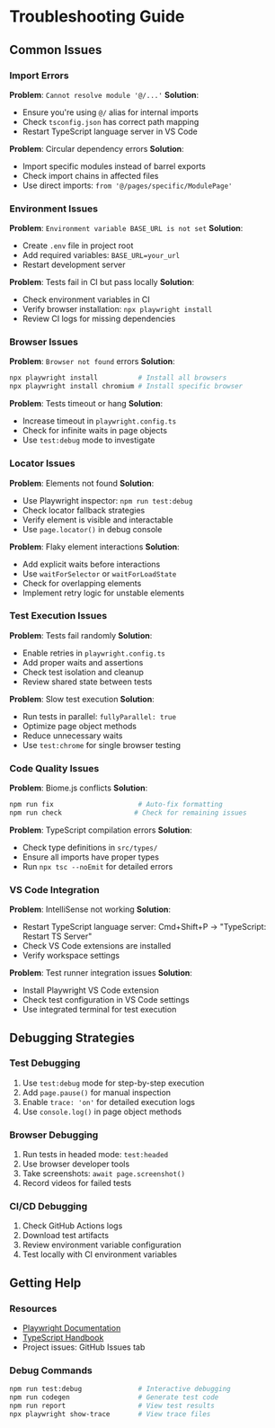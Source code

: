 # Troubleshooting Guide

## Common Issues

### Import Errors

**Problem**: `Cannot resolve module '@/...'`
**Solution**:

- Ensure you're using `@/` alias for internal imports
- Check `tsconfig.json` has correct path mapping
- Restart TypeScript language server in VS Code

**Problem**: Circular dependency errors
**Solution**:

- Import specific modules instead of barrel exports
- Check import chains in affected files
- Use direct imports: `from '@/pages/specific/ModulePage'`

### Environment Issues

**Problem**: `Environment variable BASE_URL is not set`
**Solution**:

- Create `.env` file in project root
- Add required variables: `BASE_URL=your_url`
- Restart development server

**Problem**: Tests fail in CI but pass locally
**Solution**:

- Check environment variables in CI
- Verify browser installation: `npx playwright install`
- Review CI logs for missing dependencies

### Browser Issues

**Problem**: `Browser not found` errors
**Solution**:

```bash
npx playwright install          # Install all browsers
npx playwright install chromium # Install specific browser
```

**Problem**: Tests timeout or hang
**Solution**:

- Increase timeout in `playwright.config.ts`
- Check for infinite waits in page objects
- Use `test:debug` mode to investigate

### Locator Issues

**Problem**: Elements not found
**Solution**:

- Use Playwright inspector: `npm run test:debug`
- Check locator fallback strategies
- Verify element is visible and interactable
- Use `page.locator()` in debug console

**Problem**: Flaky element interactions
**Solution**:

- Add explicit waits before interactions
- Use `waitForSelector` or `waitForLoadState`
- Check for overlapping elements
- Implement retry logic for unstable elements

### Test Execution Issues

**Problem**: Tests fail randomly
**Solution**:

- Enable retries in `playwright.config.ts`
- Add proper waits and assertions
- Check test isolation and cleanup
- Review shared state between tests

**Problem**: Slow test execution
**Solution**:

- Run tests in parallel: `fullyParallel: true`
- Optimize page object methods
- Reduce unnecessary waits
- Use `test:chrome` for single browser testing

### Code Quality Issues

**Problem**: Biome.js conflicts
**Solution**:

```bash
npm run fix                     # Auto-fix formatting
npm run check                  # Check for remaining issues
```

**Problem**: TypeScript compilation errors
**Solution**:

- Check type definitions in `src/types/`
- Ensure all imports have proper types
- Run `npx tsc --noEmit` for detailed errors

### VS Code Integration

**Problem**: IntelliSense not working
**Solution**:

- Restart TypeScript language server: Cmd+Shift+P → "TypeScript: Restart TS Server"
- Check VS Code extensions are installed
- Verify workspace settings

**Problem**: Test runner integration issues
**Solution**:

- Install Playwright VS Code extension
- Check test configuration in VS Code settings
- Use integrated terminal for test execution

## Debugging Strategies

### Test Debugging

1. Use `test:debug` mode for step-by-step execution
2. Add `page.pause()` for manual inspection
3. Enable `trace: 'on'` for detailed execution logs
4. Use `console.log()` in page object methods

### Browser Debugging

1. Run tests in headed mode: `test:headed`
2. Use browser developer tools
3. Take screenshots: `await page.screenshot()`
4. Record videos for failed tests

### CI/CD Debugging

1. Check GitHub Actions logs
2. Download test artifacts
3. Review environment variable configuration
4. Test locally with CI environment variables

## Getting Help

### Resources

- [Playwright Documentation](https://playwright.dev/)
- [TypeScript Handbook](https://www.typescriptlang.org/docs/)
- Project issues: GitHub Issues tab

### Debug Commands

```bash
npm run test:debug              # Interactive debugging
npm run codegen                 # Generate test code
npm run report                  # View test results
npx playwright show-trace       # View trace files
```
